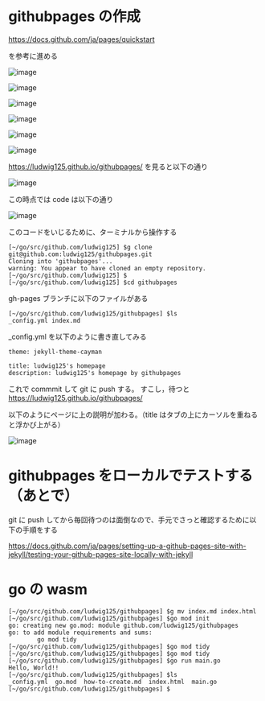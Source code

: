 # githubpages の作成

https://docs.github.com/ja/pages/quickstart

を参考に進める

![image](https://user-images.githubusercontent.com/18366858/147394273-b0d583c6-fc88-4bb7-b64b-885baa698360.png)

![image](https://user-images.githubusercontent.com/18366858/147394279-aeec9a5d-92b9-4122-8489-2dfc6df0141c.png)

![image](https://user-images.githubusercontent.com/18366858/147394316-8f2ed349-76ee-402d-8d3a-97333c5f93ab.png)

![image](https://user-images.githubusercontent.com/18366858/147394321-444403ec-4c5d-4ba2-947d-bac8d5212281.png)

![image](https://user-images.githubusercontent.com/18366858/147394385-2ecddeb1-a570-4f14-924a-5485198fc364.png)

![image](https://user-images.githubusercontent.com/18366858/147394397-ffd289fd-e38a-465b-bd03-270f17020a9f.png)

https://ludwig125.github.io/githubpages/
を見ると以下の通り

![image](https://user-images.githubusercontent.com/18366858/147394439-3b240c9b-0ab3-4f5b-a3f3-fae2d31af25a.png)

この時点では code は以下の通り

![image](https://user-images.githubusercontent.com/18366858/147394457-3aed0778-c13c-4d79-a5c5-80823e8b0a9c.png)

このコードをいじるために、ターミナルから操作する

```
[~/go/src/github.com/ludwig125] $g clone git@github.com:ludwig125/githubpages.git
Cloning into 'githubpages'...
warning: You appear to have cloned an empty repository.
[~/go/src/github.com/ludwig125] $
[~/go/src/github.com/ludwig125] $cd githubpages
```

gh-pages ブランチに以下のファイルがある

```
[~/go/src/github.com/ludwig125/githubpages] $ls
_config.yml index.md
```

\_config.yml を以下のように書き直してみる

```
theme: jekyll-theme-cayman

title: ludwig125's homepage
description: ludwig125's homepage by githubpages
```

これで commmit して git に push する。
すこし，待つと
https://ludwig125.github.io/githubpages/

以下のようにページに上の説明が加わる。（title はタブの上にカーソルを重ねると浮かび上がる）

![image](https://user-images.githubusercontent.com/18366858/147394610-fa6b9508-32ed-4bc9-8efb-d9a143a2d255.png)

# githubpages をローカルでテストする（あとで）

git に push してから毎回待つのは面倒なので、手元でさっと確認するために以下の手順をする

https://docs.github.com/ja/pages/setting-up-a-github-pages-site-with-jekyll/testing-your-github-pages-site-locally-with-jekyll

# go の wasm

```
[~/go/src/github.com/ludwig125/githubpages] $g mv index.md index.html
[~/go/src/github.com/ludwig125/githubpages] $go mod init
go: creating new go.mod: module github.com/ludwig125/githubpages
go: to add module requirements and sums:
        go mod tidy
[~/go/src/github.com/ludwig125/githubpages] $go mod tidy
[~/go/src/github.com/ludwig125/githubpages] $go mod tidy
[~/go/src/github.com/ludwig125/githubpages] $go run main.go
Hello, World!!
[~/go/src/github.com/ludwig125/githubpages] $ls
_config.yml  go.mod  how-to-create.md  index.html  main.go
[~/go/src/github.com/ludwig125/githubpages] $
```

